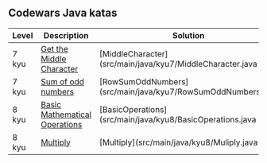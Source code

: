 ## Codewars Java katas
| Level | Description | Solution |
| ----- | ----------- | -------- |
| 7 kyu | [Get the Middle Character](https://www.codewars.com/kata/56747fd5cb988479af000028) | [MiddleCharacter](src/main/java/kyu7/MiddleCharacter.java |
| 7 kyu | [Sum of odd numbers](https://www.codewars.com/kata/55fd2d567d94ac3bc9000064) | [RowSumOddNumbers](src/main/java/kyu7/RowSumOddNumbers.java |
| 8 kyu | [Basic Mathematical Operations](https://www.codewars.com/kata/basic-mathematical-operations/java) | [BasicOperations](src/main/java/kyu8/BasicOperations.java |
| 8 kyu | [Multiply](https://www.codewars.com/kata/50654ddff44f800200000004) | [Multiply](src/main/java/kyu8/Muliply.java |